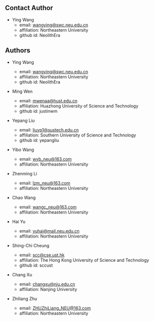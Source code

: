Contact Author
---
- Ying Wang
  - email: wangying@swc.neu.edu.cn
  - affiliation: Northeastern University
  - github id: NeolithEra

Authors
---
- Ying Wang
  - email: wangying@swc.neu.edu.cn
  - affiliation: Northeastern University
  - github id: NeolithEra
  
- Ming Wen
  - email: mwenaa@hust.edu.cn
  - affiliation: Huazhong University of Science and Technology
  - github id: justinwm
  
- Yepang Liu
  - email: liuyp1@sustech.edu.cn
  - affiliation: Southern University of Science and Technology
  - github id: yepangliu
  
- Yibo Wang
  - email: wyb_neu@163.com
  - affiliation: Northeastern University
  
- Zhenming Li
  - email: lzm_neu@163.com 
  - affiliation: Northeastern University
  
- Chao Wang
  - email: wangc_neu@163.com
  - affiliation: Northeastern University
  
- Hai Yu
  - email: yuhai@mail.neu.edu.cn
  - affiliation: Northeastern University
  
- Shing-Chi Cheung
  - email: scc@cse.ust.hk
  - affiliation: The Hong Kong University of Science and Technology
  - github id: sccust
  
- Chang Xu
  - email: changxu@nju.edu.cn
  - affiliation: Nanjing University
  
- Zhiliang Zhu
  - email: ZHUZhiLiang_NEU@163.com
  - affiliation: Northeastern University
